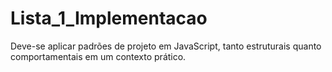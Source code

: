 # Lista_1_Implementacao
 Deve-se aplicar padrões de projeto em JavaScript, tanto estruturais quanto comportamentais em um contexto prático.
